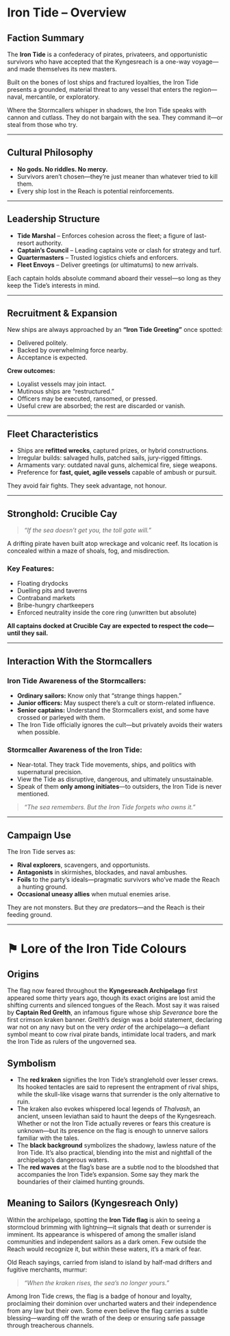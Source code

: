 # Iron Tide – Overview

## Faction Summary

The **Iron Tide** is a confederacy of pirates, privateers, and opportunistic survivors who have accepted that the Kyngesreach is a one-way voyage—and made themselves its new masters.

Built on the bones of lost ships and fractured loyalties, the Iron Tide presents a grounded, material threat to any vessel that enters the region—naval, mercantile, or exploratory.

Where the Stormcallers whisper in shadows, the Iron Tide speaks with cannon and cutlass. They do not bargain with the sea. They command it—or steal from those who try.

---

## Cultural Philosophy

- **No gods. No riddles. No mercy.**
- Survivors aren’t chosen—they’re just meaner than whatever tried to kill them.
- Every ship lost in the Reach is potential reinforcements.

---

## Leadership Structure

- **Tide Marshal** – Enforces cohesion across the fleet; a figure of last-resort authority.
- **Captain’s Council** – Leading captains vote or clash for strategy and turf.
- **Quartermasters** – Trusted logistics chiefs and enforcers.
- **Fleet Envoys** – Deliver greetings (or ultimatums) to new arrivals.

Each captain holds absolute command aboard their vessel—so long as they keep the Tide’s interests in mind.

---

## Recruitment & Expansion

New ships are always approached by an **“Iron Tide Greeting”** once spotted:
- Delivered politely.
- Backed by overwhelming force nearby.
- Acceptance is expected.

**Crew outcomes:**
- Loyalist vessels may join intact.
- Mutinous ships are “restructured.”
- Officers may be executed, ransomed, or pressed.
- Useful crew are absorbed; the rest are discarded or vanish.

---

## Fleet Characteristics

- Ships are **refitted wrecks**, captured prizes, or hybrid constructions.
- Irregular builds: salvaged hulls, patched sails, jury-rigged fittings.
- Armaments vary: outdated naval guns, alchemical fire, siege weapons.
- Preference for **fast, quiet, agile vessels** capable of ambush or pursuit.

They avoid fair fights. They seek advantage, not honour.

---

## Stronghold: Crucible Cay

> _“If the sea doesn’t get you, the toll gate will.”_

A drifting pirate haven built atop wreckage and volcanic reef. Its location is concealed within a maze of shoals, fog, and misdirection.

### Key Features:
- Floating drydocks
- Duelling pits and taverns
- Contraband markets
- Bribe-hungry chartkeepers
- Enforced neutrality inside the core ring (unwritten but absolute)

**All captains docked at Crucible Cay are expected to respect the code—until they sail.**

---

## Interaction With the Stormcallers

### Iron Tide Awareness of the Stormcallers:

- **Ordinary sailors:** Know only that “strange things happen.”
- **Junior officers:** May suspect there’s a cult or storm-related influence.
- **Senior captains:** Understand the Stormcallers exist, and some have crossed or parleyed with them.
- The Iron Tide officially ignores the cult—but privately avoids their waters when possible.

### Stormcaller Awareness of the Iron Tide:

- Near-total. They track Tide movements, ships, and politics with supernatural precision.
- View the Tide as disruptive, dangerous, and ultimately unsustainable.
- Speak of them **only among initiates**—to outsiders, the Iron Tide is never mentioned.

> _“The sea remembers. But the Iron Tide forgets who owns it.”_

---

## Campaign Use

The Iron Tide serves as:
- **Rival explorers**, scavengers, and opportunists.
- **Antagonists** in skirmishes, blockades, and naval ambushes.
- **Foils** to the party’s ideals—pragmatic survivors who’ve made the Reach a hunting ground.
- **Occasional uneasy allies** when mutual enemies arise.

They are not monsters. But they *are* predators—and the Reach is their feeding ground.

---
# ⚑ Lore of the Iron Tide Colours

## Origins
The flag now feared throughout the **Kyngesreach Archipelago** first appeared some thirty years ago, though its exact origins are lost amid the shifting currents and silenced tongues of the Reach. Most say it was raised by **Captain Red Grelth**, an infamous figure whose ship *Severance* bore the first crimson kraken banner. Grelth’s design was a bold statement, declaring war not on any navy but on the very *order* of the archipelago—a defiant symbol meant to cow rival pirate bands, intimidate local traders, and mark the Iron Tide as rulers of the ungoverned sea.

## Symbolism
- The **red kraken** signifies the Iron Tide’s stranglehold over lesser crews. Its hooked tentacles are said to represent the entrapment of rival ships, while the skull-like visage warns that surrender is the only alternative to ruin.
- The kraken also evokes whispered local legends of *Thalvash*, an ancient, unseen leviathan said to haunt the deeps of the Kyngesreach. Whether or not the Iron Tide actually reveres or fears this creature is unknown—but its presence on the flag is enough to unnerve sailors familiar with the tales.
- The **black background** symbolizes the shadowy, lawless nature of the Iron Tide. It’s also practical, blending into the mist and nightfall of the archipelago’s dangerous waters.
- The **red waves** at the flag’s base are a subtle nod to the bloodshed that accompanies the Iron Tide’s expansion. Some say they mark the boundaries of their claimed hunting grounds.

## Meaning to Sailors (Kyngesreach Only)
Within the archipelago, spotting the **Iron Tide flag** is akin to seeing a stormcloud brimming with lightning—it signals that death or surrender is imminent. Its appearance is whispered of among the smaller island communities and independent sailors as a dark omen. Few outside the Reach would recognize it, but within these waters, it’s a mark of fear.

Old Reach sayings, carried from island to island by half-mad drifters and fugitive merchants, murmur:

> *“When the kraken rises, the sea’s no longer yours.”*

Among Iron Tide crews, the flag is a badge of honour and loyalty, proclaiming their dominion over uncharted waters and their independence from any law but their own. Some even believe the flag carries a subtle blessing—warding off the wrath of the deep or ensuring safe passage through treacherous channels.
